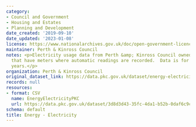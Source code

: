 ```yaml
---
category:
- Council and Government
- Housing and Estates
- Planning and Development
date_created: '2019-09-10'
date_updated: '2023-01-08'
license: https://www.nationalarchives.gov.uk/doc/open-government-licence/version/3/
maintainer: Perth & Kinross Council
notes: <p>Electricity usage data from Perth &amp; Kinross Council owned buildings
  that have meters where automatic readings are recorded.  Data is for the last  2
  years.</p>
organization: Perth & Kinross Council
original_dataset_link: https://data.pkc.gov.uk/dataset/energy-electricity
records: null
resources:
- format: CSV
  name: EnergyElectricityPKC
  url: https://data.pkc.gov.uk/dataset/3d8d3d43-35fc-4da1-b52b-0daf6c9c6f72/resource/ed1fd7df-69c5-41a3-b52f-ca111a308d34/download/energyelectricity.csv
schema: default
title: Energy - Electricity
---
```

